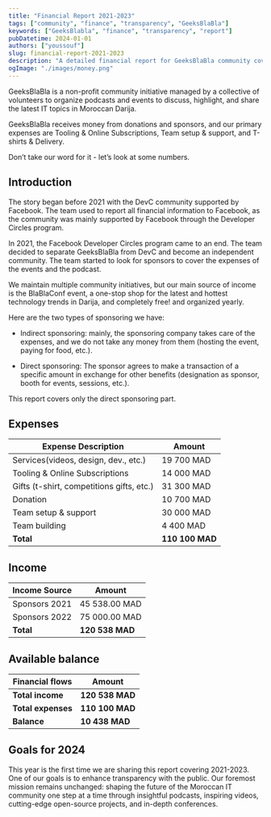 ```yaml
---
title: "Financial Report 2021-2023"
tags: ["community", "finance", "transparency", "GeeksBlaBla"]
keywords: ["GeeksBlabla", "finance", "transparency", "report"]
pubDatetime: 2024-01-01
authors: ["youssouf"]
slug: financial-report-2021-2023
description: "A detailed financial report for GeeksBlaBla community covering the years 2021-2023, including income, expenses and available balance to maintain full transparency with our community."
ogImage: "./images/money.png"
---
```


GeeksBlaBla is a non-profit community initiative managed by a collective of volunteers to organize podcasts and events to discuss, highlight, and share the latest IT topics in Moroccan Darija.

GeeksBlaBla receives money from donations and sponsors, and our primary expenses are Tooling & Online Subscriptions, Team setup & support, and T-shirts & Delivery.

Don’t take our word for it - let’s look at some numbers.

## Introduction

The story began before 2021 with the DevC community supported by Facebook. The team used to report all financial information to Facebook, as the community was mainly supported by Facebook through the Developer Circles program.

In 2021, the Facebook Developer Circles program came to an end. The team decided to separate GeeksBlaBla from DevC and become an independent community. The team started to look for sponsors to cover the expenses of the events and the podcast.

We maintain multiple community initiatives, but our main source of income is the BlaBlaConf event, a one-stop shop for the latest and hottest technology trends in Darija, and completely free! and organized yearly.

Here are the two types of sponsoring we have:

- Indirect sponsoring: mainly, the sponsoring company takes care of the expenses, and we do not take any money from them (hosting the event, paying for food, etc.).

- Direct sponsoring: The sponsor agrees to make a transaction of a specific amount in exchange for other benefits (designation as sponsor, booth for events, sessions, etc.).

This report covers only the direct sponsoring part.

## Expenses

| Expense Description                       | Amount          |
| ----------------------------------------- | --------------- |
| Services(videos, design, dev., etc.)      | 19 700 MAD      |
| Tooling & Online Subscriptions            | 14 000 MAD      |
| Gifts (t-shirt, competitions gifts, etc.) | 31 300 MAD      |
| Donation                                  | 10 700 MAD      |
| Team setup & support                      | 30 000 MAD      |
| Team building                             | 4 400 MAD       |
| **Total**                                 | **110 100 MAD** |

## Income

| Income Source | Amount          |
| ------------- | --------------- |
| Sponsors 2021 | 45 538.00 MAD   |
| Sponsors 2022 | 75 000.00 MAD   |
| **Total**     | **120 538 MAD** |

## Available balance

| Financial flows    | Amount          |
| ------------------ | --------------- |
| **Total income**   | **120 538 MAD** |
| **Total expenses** | **110 100 MAD** |
| **Balance**        | **10 438 MAD**  |

## Goals for 2024

This year is the first time we are sharing this report covering 2021-2023. One of our goals is to enhance transparency with the public. Our foremost mission remains unchanged: shaping the future of the Moroccan IT community one step at a time through insightful podcasts, inspiring videos, cutting-edge open-source projects, and in-depth conferences.
